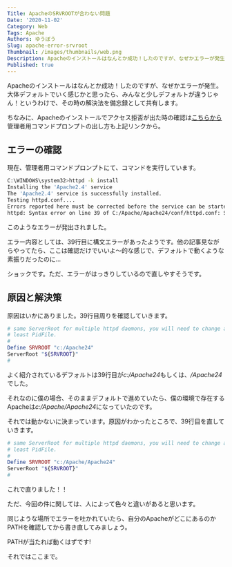 ```yaml
---
Title: ApacheのSRVROOTが合わない問題
Date: '2020-11-02'
Category: Web
Tags: Apache
Authors: ゆうぼう
Slug: apache-error-srvroot
Thumbnail: /images/thumbnails/web.png
Description: Apacheのインストールはなんとか成功！したのですが、なぜかエラーが発生。大体デフォルトでいく感じかと思ったら、みんなと少しデフォルトが違うじゃん！というわけで、その時の解決法を備忘録として共有します。
Published: true
---
```


Apacheのインストールはなんとか成功！したのですが、なぜかエラーが発生。大体デフォルトでいく感じかと思ったら、みんなと少しデフォルトが違うじゃん！というわけで、その時の解決法を備忘録として共有します。

ちなみに、Apacheのインストールでアクセス拒否が出た時の確認は[こちらから](https://yuta0306.github.io/blog/apache-install-denied)  
管理者用コマンドプロンプトの出し方も上記リンクから。
>
## エラーの確認

現在、管理者用コマンドプロンプトにて、コマンドを実行しています。

~~~bash
C:\WINDOWS\system32>httpd -k install
Installing the 'Apache2.4' service
The 'Apache2.4' service is successfully installed.
Testing httpd.conf....
Errors reported here must be corrected before the service can be started.
httpd: Syntax error on line 39 of C:/Apache/Apache24/conf/httpd.conf: ServerRoot must be a valid directory
~~~

このようなエラーが発出されました。

エラー内容としては、39行目に構文エラーがあったようです。他の記事見ながらやってたら、ここは確認だけでいいよ〜的な感じで、デフォルトで動くような素振りだったのに...

ショックです。ただ、エラーがはっきりしているので直しやすそうです。

## 原因と解決策

原因はいかにありました。39行目周りを確認していきます。

~~~php
# same ServerRoot for multiple httpd daemons, you will need to change at
# least PidFile.
#
Define SRVROOT "c:/Apache24"
ServerRoot "${SRVROOT}"
#
~~~

よく紹介されているデフォルトは39行目が*c:/Apache24*もしくは、*/Apache24*でした。

それなのに僕の場合、そのままデフォルトで進めていたら、僕の環境で存在するApacheは*c:/Apache/Apache24*になっていたのです。

それでは動かないに決まっています。原因がわかったところで、39行目を直していきます。

~~~php
# same ServerRoot for multiple httpd daemons, you will need to change at
# least PidFile.
#
Define SRVROOT "c:/Apache/Apache24"
ServerRoot "${SRVROOT}"
#
~~~

これで直りました！！

ただ、今回の件に関しては、人によって色々と違いがあると思います。

同じような場所でエラーを吐かれていたら、自分のApacheがどこにあるのかPATHを確認してから書き直してみましょう。

PATHが当たれば動くはずです!

それではここまで。
